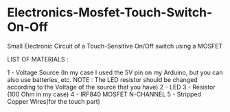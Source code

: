 # Electronics-Mosfet-Touch-Switch-On-Off
Small Electronic Circuit of a Touch-Sensitive On/Off switch using a MOSFET

LIST OF MATERIALS :

1 - Voltage Source (In my case I used the 5V pin on my Arduino, but you can also use batteries, etc. NOTE : The LED resistor should be changed according to the Voltage of the source that you have)
2 - LED
3 - Resistor (100 Ohm in my case)
4 - IRF840 MOSFET N-CHANNEL
5 - Stripped Copper Wires(for the touch part)
